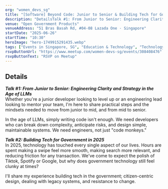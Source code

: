 ```yaml
---
org: "women_devs_sg"
title: "[Software] Beyond Code: Junior to Senior & Building Tech for Government"
description: "DetailsTalk #1: From Junior to Senior: Engineering Clarity and Strategy in the Age of LLMs Whether you're a junior developer looking to level up or an engineeri"
venue: "Open Government Products"
venueAddress: "51 Bras Basah Rd, #04-08 Lazada One · Singapore"
startDate: "2025-06-26"
startTime: "10:30"
heroImage: "hero-1749915291435.webp"
tags: ["Events in Singapore, SG", "Education & Technology", "Technology", "Information Technology", "Social Coding", "Women in Technology"]
rsvpButtonUrl: "https://www.meetup.com/women-devs-sg/events/308408476"
rsvpButtonText: "RSVP on Meetup"
---
```


## Details

_**Talk #1: From Junior to Senior: Engineering Clarity and Strategy in the Age of LLMs**_  
Whether you're a junior developer looking to level up or an engineering lead looking to mentor your team, I'm here to share practical steps and the mindsets needed to move from junior to mid, and from mid to senior.

In the age of LLMs, simply writing code isn't enough. We need developers who can break down complexity, anticipate risks, and design simple, maintainable systems. We need engineers, not just "code monkeys."

_**Talk #2: Building Tech for Government in 2025**_  
In 2025, technology has touched every single aspect of our lives. Hours are spent making a swipe feel more smooth, making search more relevant, and reducing friction for any transaction. We've come to expect the polish of Tiktok, Spotify or Google, but why does government technology still feel clunky at times?

I'll share my experience building tech in the government; citizen-centric design, dealing with legacy systems, and resistance to change.